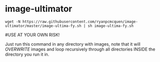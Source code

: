 image-ultimator
===============

    wget -N https://raw.githubusercontent.com/ryanpcmcquen/image-ultimator/master/image-ultima-fy.sh | sh image-ultima-fy.sh


#USE AT YOUR OWN RISK!

Just run this command in any directory with images, note that it will *OVERWRITE* images and loop recursively through all directories INSIDE the directory you run it in.

